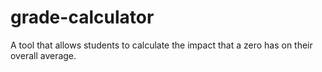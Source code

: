 # grade-calculator
A tool that allows students to calculate the impact that a zero has on their overall average.
